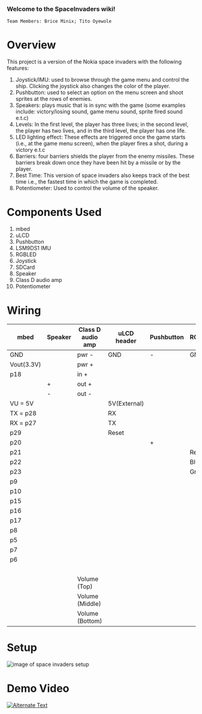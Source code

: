 

### Welcome to the SpaceInvaders wiki!

    Team Members: Brice Minix; Tito Oyewole
    
# Overview

This project is a version of the Nokia space invaders with the following features:
1. Joystick/IMU: used to browse through the game menu and control the ship. Clicking the joystick also changes the color of the player.
2. Pushbutton: used to select an option on the menu screen and shoot sprites at the rows of enemies.
3. Speakers: plays music that is in sync with the game (some examples include: victory/losing sound, game menu sound, sprite fired sound e.t.c)
4. Levels: In the first level, the player has three lives; in the second level, the player has two lives, and in the third level, the player   has one life.
5. LED lighting effect: These effects are triggered once the game starts (i.e., at the game menu screen), when the player fires a shot, during a victory e.t.c  
6. Barriers: four barriers shields the player from the enemy missiles. These barriers break down once they have been hit by a missile or by the player.
7. Best Time: This version of space invaders also keeps track of the best time i.e., the fastest time in which the game is completed.
8. Potentiometer: Used to control the volume of the speaker.

# Components Used
1.  mbed
2.  uLCD
3.  Pushbutton
4.  LSM9DS1 IMU
5.  RGBLED
6.  Joystick
7.  SDCard
8.  Speaker
9.  Class D audio amp
10. Potentiometer

# Wiring

|mbed        |Speaker |Class D audio amp |uLCD header |Pushbutton |RGBLED |IMU |Joystick |SDCard|Potentiometer|
|------------|--------|------------------|------------|-----------|-------|----|---------|------|-------------|
|GND         |        | pwr -            |     GND    |  -        |GND    |GND |GND      |GND   |             |       
|Vout(3.3V)  |        | pwr +            |            |           |       |VDD |  VCC    |VCC   |             |
|p18         |        | in +             |            |           |       |    |         |      |             |
|            | +      | out +            |            |           |       |    |         |      |             |      
|            | -      | out -            |            |           |       |    |         |      |             |                                                         
|VU = 5V     |        |                  |5V(External)|           |       |    |         |      |             |
|TX = p28    |        |                  |    RX      |           |       |    |         |      |             |                       
|RX = p27    |        |                  |    TX      |           |       |    |         |      |             |
|p29         |        |                  |    Reset   |           |       |    |         |      |             |
|p20         |        |                  |            | +         |       |    |         |      |             |       
|p21         |        |                  |            |           |  Red  |    |         |      |             |
|p22         |        |                  |            |           |  Blue |    |         |      |             |
|p23         |        |                  |            |           | Green |    |         |      |             |
|p9          |        |                  |            |           |       |SDA |         |      |             |
|p10         |        |                  |            |           |       |SCL |         |      |             |
|p15         |        |                  |            |           |       |    |VERT     |      |             |
|p16         |        |                  |            |           |       |    |HORZ     |      |             |
|p17         |        |                  |            |           |       |    | SEL     |      |             |
|p8          |        |                  |            |           |       |    |         | CS   |             |
|p5          |        |                  |            |           |       |    |         | DI   |             |
|p7          |        |                  |            |           |       |    |         |SCK   |             |
|p6          |        |                  |            |           |       |    |         | DO   |             |
|            |        |                  |            |           |       |    |         | CD   |             |
|            |        |  Volume (Top)    |            |           |       |    |         |      | Top         |
|            |        |  Volume (Middle) |            |           |       |    |         |      | Middle      |
|            |        |  Volume (Bottom) |            |           |       |    |         |      | Bottom      |

# Setup
![image of space invaders setup](https://github.com/Tito0123/Space_invadersbyTitoandBrice/blob/master/IMG_5252.jpg?raw=true "setup")
# Demo Video 
[![Alternate Text](https://github.com/Tito0123/Space_invadersbyTitoandBrice/blob/master/Screen%20Shot%202021-04-28%20at%204.27.09%20PM.png?raw=true)](https://www.youtube.com/watch?v=GOonE07fTdg "Place holder")


 



